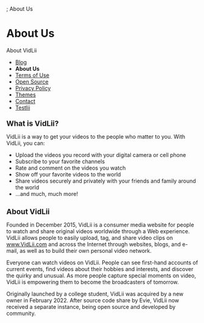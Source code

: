 ; About Us
<h1 class="pg_hd">About Us</h1>
<div class="vc_l">
    <div class="vc_cats">
        <div>About VidLii</div>
        <ul>
            <li><a href="/blog">Blog</a></li>
            <li style="font-weight:bold;cursor:default">About Us</li>
            <li><a href="/terms">Terms of Use</a></li>
            <li><a href="/open-source">Open Source</a></li>
            <li><a href="/privacy">Privacy Policy</a></li>
            <li><a href="/themes">Themes</a></li>
            <li><a href="/contact">Contact</a></li>
            <li><a href="/testlii">Testlii</a></li>
        </ul>
    </div>
</div>
<div class="vc_r" style="margin-bottom: 0;">
    <h2 style="font-size: 19px; margin: 22px 0 5px;">What is VidLii?</h2>
    <p>VidLii is a way to get your videos to the people who matter to you. With VidLii, you can:</p>
    <ul>
        <li>Upload the videos you record with your digital camera or cell phone</li>
        <li>Subscribe to your favorite channels</li>
        <li>Rate and comment on the videos you watch</li>
        <li>Show off your favorite videos to the world</li>
        <li>Share videos securely and privately with your friends and family around the world</li>
        <li>...and much, much more!</li>
    </ul>
    <h2 style="font-size: 19px; margin-bottom: 5px;">About VidLii</h2>
    <p>Founded in December 2015, VidLii is a consumer media website for people to watch and share original videos worldwide through a Web experience. VidLii allows people to easily upload, tag, and share video clips on <a href="">www.VidLii.com</a> and across the Internet through websites, blogs, and e-mail, as well as to build their own personal video network.</p>
    <p>Everyone can watch videos on VidLii. People can see first-hand accounts of current events, find videos about their hobbies and interests, and discover the quirky and unusual. As more people capture special moments on video, VidLii is empowering them to become the broadcasters of tomorrow.</p>
    <p>
        Originally launched by a college student, VidLii was acquired by a new owner in February 2022. After source code share by Evie, VidLii now received a separate instance, being open source and developed by community.
    </p>
</div>
